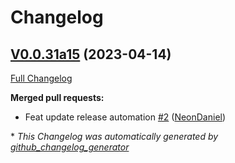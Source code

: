 # Changelog

## [V0.0.31a15](https://github.com/NeonDaniel/ovos_utils/tree/V0.0.31a15) (2023-04-14)

[Full Changelog](https://github.com/NeonDaniel/ovos_utils/compare/25fe462e3c19a58f32dc1fd940bf7c96fc18e6de...V0.0.31a15)

**Merged pull requests:**

- Feat update release automation [\#2](https://github.com/NeonDaniel/ovos_utils/pull/2) ([NeonDaniel](https://github.com/NeonDaniel))



\* *This Changelog was automatically generated by [github_changelog_generator](https://github.com/github-changelog-generator/github-changelog-generator)*
